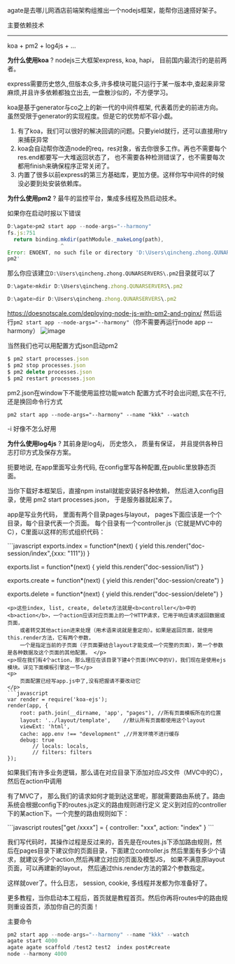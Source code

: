agate是去哪儿网酒店前端架构组推出一个nodejs框架，能帮你迅速搭好架子。

主要依赖技术
__________________________
koa + pm2 + log4js + ...

<b>为什么使用koa</b>  ? nodejs三大框架express, koa, hapi， 目前国内最流行的是前两者。

express需要历史悠久,但版本众多,许多模块可能只运行于某一版本中,查起来非常麻烦,并且许多依赖都独立出去, 一盘散沙似的，不方便学习。


koa是基于generator与co之上的新一代的中间件框架, 代表着历史的前进方向。虽然受限于generator的实现程度。但是它的优势却不容小觑。

1. 有了koa，我们可以很好的解决回调的问题。只要yield就行，还可以直接用try来捕获异常
2. koa会自动帮你改造node的req，res对象，省去你很多工作。再也不需要每个res.end都要写一大堆返回状态了，
也不需要各种检测错误了，也不需要每次都用finish来确保程序正常关闭了。
3. 内置了很多以前express的第三方基础库，更加方便。这样你写中间件的时候没必要到处安装依赖库。

<b>为什么使用pm2</b>  ? 最牛的监控平台，集成多线程及热启动技术。

如果你在启动时报以下错误
```javascript
D:\agate>pm2 start app --node-args="--harmony"
fs.js:751
  return binding.mkdir(pathModule._makeLong(path),
                 ^
Error: ENOENT, no such file or directory 'D:\Users\qincheng.zhong.QUNARSERVERS\.
pm2'
```
那么你应该建立`D:\Users\qincheng.zhong.QUNARSERVERS\.pm2`目录就可以了
```javascript
D:\agate>mkdir D:\Users\qincheng.zhong.QUNARSERVERS\.pm2

D:\agate>dir D:\Users\qincheng.zhong.QUNARSERVERS\.pm2
```
https://doesnotscale.com/deploying-node-js-with-pm2-and-nginx/
然后运行`pm2 start app --node-args="--harmony"`（你不需要再运行node app --harmony） 
![image](https://cloud.githubusercontent.com/assets/190846/7040248/8ed8d2ca-ddff-11e4-8868-2c0c16b95549.png)


当然我们也可以用配置方式json启动pm2

```javascript
$ pm2 start processes.json
$ pm2 stop processes.json
$ pm2 delete processes.json
$ pm2 restart processes.json
```

pm2.json在window下不能使用监控功能watch
配置方式不时会出问题,实在不行,还是换回命令行方式
```
pm2 start app --node-args="--harmony" --name "kkk" --watch
```
-i 好像不怎么好用


<b>为什么使用log4js</b>  ? 其前身是log4j， 历史悠久， 质量有保证， 并且提供各种日志打印方式及保存方案。

<p>扼要地说, 在app里面写业务代码, 在config里写各种配置,在public里放静态页面。</p>
<p>当你下载好本框架后，直接npm install就能安装好各种依赖，
    然后进入config目录，使用 pm2 start processes.json， 于是服务器就起来了。</p>
<p>app是写业务代码， 里面有两个目录pages与layout， pages下面应该是一个个目录，每个目录代表一个页面。
   每个目录有一个controller.js（它就是MVC中的C），C里面以这样的形式组织代码：
</p>
```javascript
exports.index  = function*(next) {
    yield this.render("doc-session/index",{xxx: "111"})
}

exports.list  = function*(next) {
    yield this.render("doc-session/list")
}

exports.create  = function*(next) {
    yield this.render("doc-session/create")
}

exports.delete  = function*(next) {
    yield this.render("doc-session/delete")
}

```
<p>这些index, list, create, delete方法就是<b>controller</b>中的<b>action</b>，一个action应该对应页面上的一个HTTP请求，它用于响应请求返回数据或页面，
    或者转交其他action进来处理（用术语来说就是重定向）。如果是返回页面，就使用this.render方法，它有两个参数，
    一个是指定当前的子页面（子页面要结合layout才能变成一个完整的页面），第一个参数是各种数据及这个页面的其他配置。 </p>
<p>现在我们有4个action，那么理应在该目录下建4个页面(MVC中的V)，我们现在是使用ejs模块。详见下面模板引擎这一节</p>
<p>
    页面配置已经写app.js中了,没有把握请不要改动它
</p>
```javascript
var render = require('koa-ejs');
render(app, {
    root: path.join(__dirname, 'app', "pages"), //所有页面模板所在的位置
    layout: '../layout/template',    //默认所有页面都使用这个layout
    viewExt: 'html',             
    cache: app.env !== "development" ,//开发环境不进行缓存
    debug: true
        // locals: locals,
        // filters: filters
});
```
<p>如果我们有许多业务逻辑，那么请在对应目录下添加对应JS文件（MVC中的C），然后在action中调用</p>
<p>有了MVC了， 那么我们的请求如何才能到达这里呢，那就需要路由系统了。路由系统会根据config下的routes.js定义的路由规则进行定义
定义到对应的controller下的某action下。一个完整的路由规则如下：
</p>
```javascript
routes["get /xxxx"] = {
    controller: "xxx",
    action: "index"
}
```

<p>我们写代码时，其操作过程是反过来的，首先是在routes.js下添加路由规则，然后在pages目录下建议你的页面目录，下面建立controller.js
然后里面有多少个请求，就建议多少个action,然后再建立对应的页面及模型JS， 如果不满意原layout页面，可以再建新的layout，
然后通过this.render方法的第2个参数指定。
</p>
<p>这样就over了。什么日志， session, cookie, 多线程并发都为你准备好了。</p>

更多教程，当你启动本工程后，首页就是教程首页。然后你再将routes中的路由规则重设首页，添加你自己的页面！


主要命令
```javascript
pm2 start app --node-args="--harmony" --name "kkk" --watch 
agate start 4000
agate agate scaffold /test2 test2  index post#create
node --harmony 4000

```
